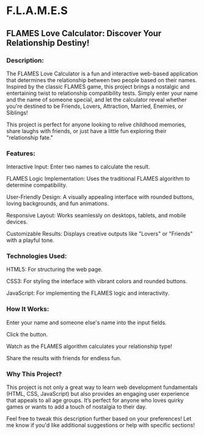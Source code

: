 # F.L.A.M.E.S
## FLAMES Love Calculator: Discover Your Relationship Destiny!

### Description:

The FLAMES Love Calculator is a fun and interactive web-based application that determines the relationship between two people based on their names. Inspired by the classic FLAMES game, this project brings a nostalgic and entertaining twist to relationship compatibility tests. Simply enter your name and the name of someone special, and let the calculator reveal whether you're destined to be Friends, Lovers, Attraction, Married, Enemies, or Siblings!

This project is perfect for anyone looking to relive childhood memories, share laughs with friends, or just have a little fun exploring their "relationship fate."


### Features:


Interactive Input: Enter two names to calculate the result.

FLAMES Logic Implementation: Uses the traditional FLAMES algorithm to determine compatibility.

User-Friendly Design: A visually appealing interface with rounded buttons, loving backgrounds, and fun animations.

Responsive Layout: Works seamlessly on desktops, tablets, and mobile devices.

Customizable Results: Displays creative outputs like "Lovers" or "Friends" with a playful tone.


### Technologies Used:
HTML5: For structuring the web page.

CSS3: For styling the interface with vibrant colors and rounded buttons.

JavaScript: For implementing the FLAMES logic and interactivity.

### How It Works:

Enter your name and someone else's name into the input fields.

Click the  button.

Watch as the FLAMES algorithm calculates your relationship type!

Share the results with friends for endless fun.

### Why This Project?
This project is not only a great way to learn web development fundamentals (HTML, CSS, JavaScript) but also provides an engaging user experience that appeals to all age groups. It’s perfect for anyone who loves quirky games or wants to add a touch of nostalgia to their day.

Feel free to tweak this description further based on your preferences! Let me know if you'd like additional suggestions or help with specific sections! 
